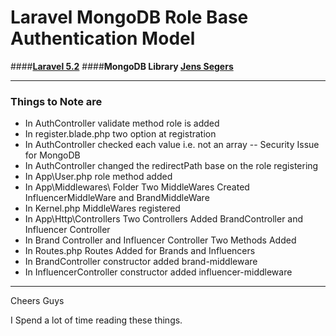 # Laravel MongoDB Role Base Authentication Model

####**[Laravel 5.2](https://packagist.org/packages/laravel/laravel)**
####**MongoDB Library [Jens Segers](https://github.com/jenssegers/laravel-mongodb)**

---

### Things to Note are

* In AuthController validate method role is added
* In register.blade.php two option at registration
* In AuthController checked each value i.e. not an array -- Security Issue for MongoDB
* In AuthController changed the redirectPath base on the role registering
* In App\User.php role method added
* In App\Middlewares\ Folder Two MiddleWares Created InfluencerMiddleWare and BrandMiddleWare
* In Kernel.php MiddleWares registered
* In App\Http\Controllers Two Controllers Added BrandController and Influencer Controller
* In Brand Controller and Influencer Controller Two Methods Added
* In Routes.php Routes Added for Brands and Influencers
* In BrandController constructor added brand-middleware
* In InfluencerController constructor added influencer-middleware


---

Cheers Guys

I Spend a lot of time reading these things.

